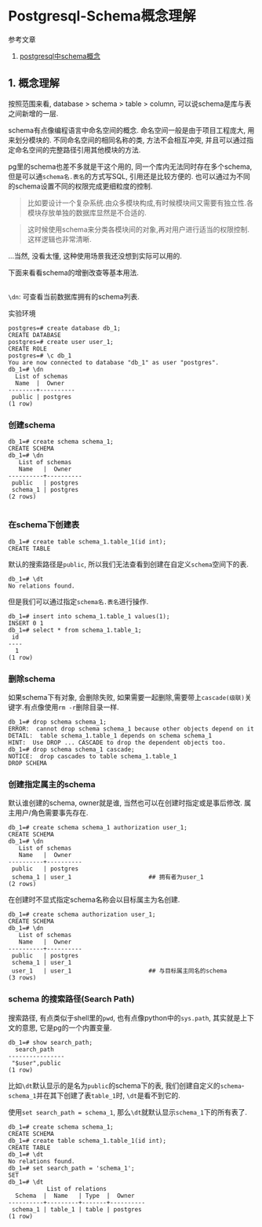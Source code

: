 # Postgresql-Schema概念理解

参考文章

1. [postgresql中schema概念](http://www.codeweblog.com/postgresql%E4%B8%ADschema%E6%A6%82%E5%BF%B5/)

## 1. 概念理解

按照范围来看, database > schema > table > column, 可以说schema是库与表之间新增的一层.

schema有点像编程语言中命名空间的概念. 命名空间一般是由于项目工程庞大, 用来划分模块的. 不同命名空间的相同名称的类, 方法不会相互冲突, 并且可以通过指定命名空间的完整路径引用其他模块的方法. 

pg里的schema也差不多就是干这个用的, 同一个库内无法同时存在多个schema, 但是可以通`schema名.表名`的方式写SQL, 引用还是比较方便的. 也可以通过为不同的schema设置不同的权限完成更细粒度的控制.

> 比如要设计一个复杂系统.由众多模块构成,有时候模块间又需要有独立性.各模块存放单独的数据库显然是不合适的.

> 这时候使用schema来分类各模块间的对象,再对用户进行适当的权限控制.这样逻辑也非常清晰.

...当然, 没看太懂, 这种使用场景我还没想到实际可以用的.

下面来看看schema的增删改查等基本用法.

## 

`\dn`: 可查看当前数据库拥有的schema列表.

实验环境

```
postgres=# create database db_1;
CREATE DATABASE
postgres=# create user user_1;
CREATE ROLE
postgres=# \c db_1
You are now connected to database "db_1" as user "postgres".
db_1=# \dn
  List of schemas
  Name  |  Owner   
--------+----------
 public | postgres
(1 row)

```

### 创建schema

```
db_1=# create schema schema_1;
CREATE SCHEMA
db_1=# \dn
   List of schemas
   Name   |  Owner   
----------+----------
 public   | postgres
 schema_1 | postgres
(2 rows)


```

### 在schema下创建表

```
db_1=# create table schema_1.table_1(id int);
CREATE TABLE
```

默认的搜索路径是`public`, 所以我们无法查看到创建在自定义`schema`空间下的表.

```
db_1=# \dt
No relations found.
```

但是我们可以通过指定`schema名.表名`进行操作.

```
db_1=# insert into schema_1.table_1 values(1);
INSERT 0 1
db_1=# select * from schema_1.table_1;
 id 
----
  1
(1 row)

```

### 删除schema

如果schema下有对象, 会删除失败, 如果需要一起删除,需要带上`cascade(级联)`关键字.有点像使用`rm -r`删除目录一样.

```
db_1=# drop schema schema_1;
ERROR:  cannot drop schema schema_1 because other objects depend on it
DETAIL:  table schema_1.table_1 depends on schema schema_1
HINT:  Use DROP ... CASCADE to drop the dependent objects too.
db_1=# drop schema schema_1 cascade;
NOTICE:  drop cascades to table schema_1.table_1
DROP SCHEMA

```

### 创建指定属主的schema

默认谁创建的schema, owner就是谁, 当然也可以在创建时指定或是事后修改. 属主用户/角色需要事先存在.

```
db_1=# create schema schema_1 authorization user_1;
CREATE SCHEMA
db_1=# \dn
   List of schemas
   Name   |  Owner   
----------+----------
 public   | postgres
 schema_1 | user_1                      ## 拥有者为user_1
(2 rows)

```

在创建时不显式指定schema名称会以目标属主为名创建.

```
db_1=# create schema authorization user_1;
CREATE SCHEMA
db_1=# \dn
   List of schemas
   Name   |  Owner   
----------+----------
 public   | postgres
 schema_1 | user_1
 user_1   | user_1                      ## 与目标属主同名的schema
(3 rows)

```

### schema 的搜索路径(Search Path)

搜索路径, 有点类似于shell里的`pwd`, 也有点像python中的`sys.path`, 其实就是上下文的意思, 它是pg的一个内置变量. 

```
db_1=# show search_path;
  search_path   
----------------
 "$user",public
(1 row)

```

比如`\dt`默认显示的是名为`public`的schema下的表, 我们创建自定义的`schema`-`schema_1`并在其下创建了表`table_1`时, `\dt`是看不到它的.

使用`set search_path = schema_1`, 那么`\dt`就默认显示`schema_1`下的所有表了.

```
db_1=# create schema schema_1;
CREATE SCHEMA
db_1=# create table schema_1.table_1(id int);
CREATE TABLE
db_1=# \dt
No relations found.
db_1=# set search_path = 'schema_1';
SET
db_1=# \dt
           List of relations
  Schema  |  Name   | Type  |  Owner   
----------+---------+-------+----------
 schema_1 | table_1 | table | postgres
(1 row)

```